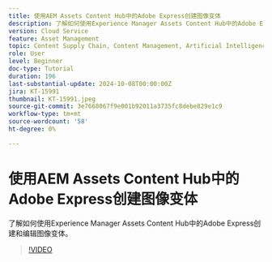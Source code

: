 ```yaml
---
title: 使用AEM Assets Content Hub中的Adobe Express创建图像变体
description: 了解如何使用Experience Manager Assets Content Hub中的Adobe Express创建和编辑图像变体。
version: Cloud Service
feature: Asset Management
topic: Content Supply Chain, Content Management, Artificial Intelligence
role: User
level: Beginner
doc-type: Tutorial
duration: 196
last-substantial-update: 2024-10-08T00:00:00Z
jira: KT-15991
thumbnail: KT-15991.jpeg
source-git-commit: 3e7668067f9e001b92011a3735fc8debe829e1c9
workflow-type: tm+mt
source-wordcount: '58'
ht-degree: 0%

---
```



# 使用AEM Assets Content Hub中的Adobe Express创建图像变体

了解如何使用Experience Manager Assets Content Hub中的Adobe Express创建和编辑图像变体。

>[!VIDEO](https://video.tv.adobe.com/v/3435003/?learn=on)
